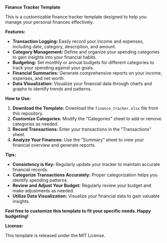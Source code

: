 **Finance Tracker Template**

This is a customizable finance tracker template designed to help you manage your personal finances effectively.

**Features:**

* **Transaction Logging:** Easily record your income and expenses, including date, category, description, and amount.
* **Category Management:** Define and organize your spending categories to gain insights into your financial habits.
* **Budgeting:** Set monthly or annual budgets for different categories to track your spending against your goals.
* **Financial Summaries:** Generate comprehensive reports on your income, expenses, and net worth.
* **Data Visualization:** Visualize your financial data through charts and graphs to identify trends and patterns.

**How to Use:**

1. **Download the Template:** Download the `finance_tracker.xlsx` file from this repository.
2. **Customize Categories:** Modify the "Categories" sheet to add or remove categories as needed.
3. **Record Transactions:** Enter your transactions in the "Transactions" sheet.
4. **Analyze Your Finances:** Use the "Summary" sheet to view your financial overview and generate reports.

**Tips:**

* **Consistency is Key:** Regularly update your tracker to maintain accurate financial records.
* **Categorize Transactions Accurately:** Proper categorization helps you identify spending patterns.
* **Review and Adjust Your Budget:** Regularly review your budget and make adjustments as needed.
* **Utilize Data Visualization:** Visualize your financial data to gain valuable insights.

**Feel free to customize this template to fit your specific needs. Happy budgeting!**

**License:**

This template is released under the MIT License.
